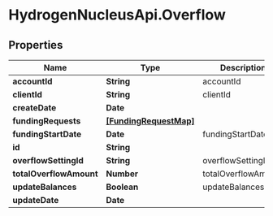 # HydrogenNucleusApi.Overflow

## Properties
Name | Type | Description | Notes
------------ | ------------- | ------------- | -------------
**accountId** | **String** | accountId | 
**clientId** | **String** | clientId | 
**createDate** | **Date** |  | [optional] 
**fundingRequests** | [**[FundingRequestMap]**](FundingRequestMap.md) |  | [optional] 
**fundingStartDate** | **Date** | fundingStartDate | [optional] 
**id** | **String** |  | [optional] 
**overflowSettingId** | **String** | overflowSettingId | [optional] 
**totalOverflowAmount** | **Number** | totalOverflowAmount | 
**updateBalances** | **Boolean** | updateBalances | [optional] 
**updateDate** | **Date** |  | [optional] 


